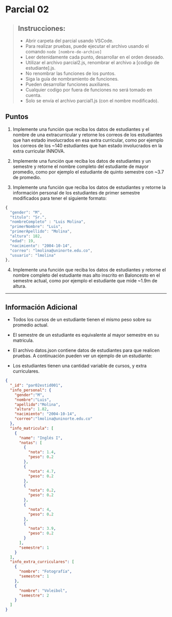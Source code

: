 
# Parcial 02

> ## Instrucciones:
>
> - Abrir carpeta del parcial usando VSCode.
> - Para realizar pruebas, puede ejecutar el archivo usando el comando `node [nombre-de-archivo]`
> - Leer detenidamente cada punto, desarrollar en el orden deseado.
> - Utilizar el archivo parcial2.js, renombrar el archivo a [codigo de estudiante].js.
> - No renombrar las funciones de los puntos.
> - Siga la guía de nombramiento de funciones.
> - Pueden desarrollar funciones auxiliares.
> - Cualquier codigo por fuera de funciones no será tomado en cuenta.
> - Solo se envía el archivo parcial1.js (con el nombre modificado).

## Puntos

1. Implemente una función que reciba los datos de estudiantes y el nombre de una extracurricular y retorne los correos de los estudiantes que han estado involucrados en esa extra curricular, como por ejemplo los correos de los ~140 estudiantes que han estado involucrados en la extra curricular INNOVA.

2. Implemente una función que reciba los datos de estudiantes y un semestre y retorne el nombre completo del estudiante de mayor promedio, como por ejemplo el estudiante de quinto semestre con ~3.7 de promedio.

3. Implemente una función que reciba los datos de estudiantes y retorne la información personal de los estudiantes de primer semestre modificados para tener el siguiente formato:

```js
{
  "gender": "M",
  "titulo": "Sr.",
  "nombreCompleto" : "Luis Molina",
  "primerNombre": "Luis",
  "primerApellido": "Molina",
  "altura": 182,
  "edad": 19,
  "nacimiento": "2004-10-14",
  "correo": "lmolina@uninorte.edu.co",
  "usuario": "lmolina"
},
```

4. Implemente una función que reciba los datos de estudiantes y retorne el nombre completo del estudiante mas alto inscrito en Baloncesto en el semestre actual, como por ejemplo el estudiante que mide ~1.9m de altura.

---

## Información Adicional

- Todos los cursos de un estudiante tienen el mismo peso sobre su promedio actual.

- El semestre de un estudiante es equivalente al mayor semestre en su matricula.

- El archivo datos.json contiene datos de estudiantes para que realicen pruebas. A continuación pueden ver un ejemplo de un estudiante:

- Los estudiantes tienen una cantidad variable de cursos, y extra curriculares.

```json
{
  "_id": "par02estid001",
  "info_personal": {
    "gender":"M",
    "nombre":"Luis",
    "apellido":"Molina",
    "altura": 1.82,
    "nacimiento": "2004-10-14",
    "correo":"lmolina@uninorte.edu.co"
  },
  "info_matricula": [
    {
      "name": "Inglés I",
      "notas": [
        {
          "nota": 1.4,
          "peso": 0.2
        },
        {
          "nota": 4.7,
          "peso": 0.2
        },
        {
          "nota": 0.2,
          "peso": 0.2
        },
        {
          "nota": 4,
          "peso": 0.2
        },
        {
          "nota": 3.9,
          "peso": 0.2
        }
      ],
      "semestre": 1
    }
  ],
  "info_extra_curriculares": [
    {
      "nombre": "Fotografía",
      "semestre": 1
    },
    {
      "nombre": "Voleibol",
      "semestre": 2
    }
  ]
}
```
